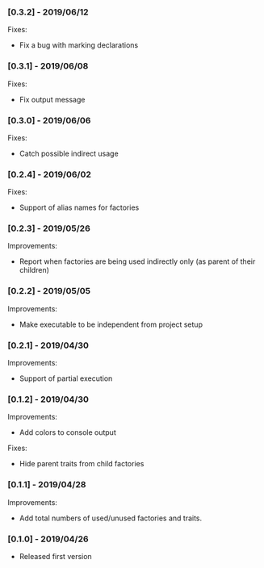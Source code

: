 ### [0.3.2] - 2019/06/12

Fixes:
- Fix a bug with marking declarations

### [0.3.1] - 2019/06/08

Fixes:
- Fix output message

### [0.3.0] - 2019/06/06

Fixes:
- Catch possible indirect usage

### [0.2.4] - 2019/06/02

Fixes:
- Support of alias names for factories

### [0.2.3] - 2019/05/26

Improvements:
- Report when factories are being used indirectly only (as parent of their children)

### [0.2.2] - 2019/05/05

Improvements:
- Make executable to be independent from project setup

### [0.2.1] - 2019/04/30

Improvements:
- Support of partial execution

### [0.1.2] - 2019/04/30

Improvements:
- Add colors to console output

Fixes:
- Hide parent traits from child factories

### [0.1.1] - 2019/04/28

Improvements:
- Add total numbers of used/unused factories and traits.

### [0.1.0] - 2019/04/26

- Released first version

